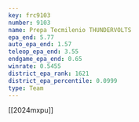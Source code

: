 ```yaml
---
key: frc9103
number: 9103
name: Prepa Tecmilenio THUNDERVOLTS
epa_end: 5.77
auto_epa_end: 1.57
teleop_epa_end: 3.55
endgame_epa_end: 0.65
winrate: 0.5455
district_epa_rank: 1621
district_epa_percentile: 0.0999
type: Team
---
```

[[2024mxpu]]
